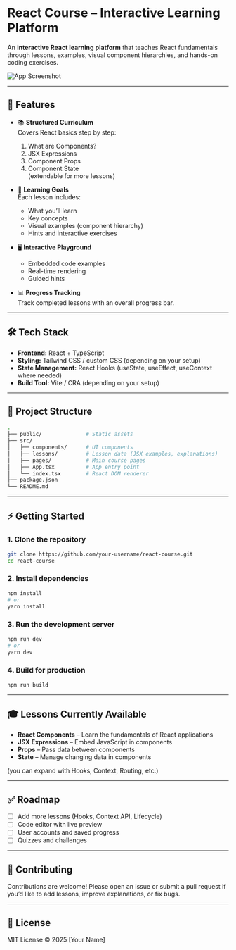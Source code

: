 # React Course – Interactive Learning Platform  

An **interactive React learning platform** that teaches React fundamentals through lessons, examples, visual component hierarchies, and hands-on coding exercises.  

![App Screenshot](docs/screenshot.png)  


---

## 🚀 Features  

- 📚 **Structured Curriculum**  
  Covers React basics step by step:  
  1. What are Components?  
  2. JSX Expressions  
  3. Component Props  
  4. Component State  
  (extendable for more lessons)  

- 🎯 **Learning Goals**  
  Each lesson includes:  
  - What you’ll learn  
  - Key concepts  
  - Visual examples (component hierarchy)  
  - Hints and interactive exercises  

- 🖥️ **Interactive Playground**  
  - Embedded code examples  
  - Real-time rendering  
  - Guided hints  

- 📊 **Progress Tracking**  
  Track completed lessons with an overall progress bar.  

---

## 🛠️ Tech Stack  

- **Frontend:** React + TypeScript  
- **Styling:** Tailwind CSS / custom CSS (depending on your setup)  
- **State Management:** React Hooks (useState, useEffect, useContext where needed)  
- **Build Tool:** Vite / CRA (depending on your setup)  

---

## 📂 Project Structure  

```bash
.
├── public/              # Static assets
├── src/
│   ├── components/      # UI components
│   ├── lessons/         # Lesson data (JSX examples, explanations)
│   ├── pages/           # Main course pages
│   ├── App.tsx          # App entry point
│   └── index.tsx        # React DOM renderer
├── package.json
└── README.md
```

---

## ⚡ Getting Started  

### 1. Clone the repository  
```bash
git clone https://github.com/your-username/react-course.git
cd react-course
```

### 2. Install dependencies  
```bash
npm install
# or
yarn install
```

### 3. Run the development server  
```bash
npm run dev
# or
yarn dev
```

### 4. Build for production  
```bash
npm run build
```

---

## 🎓 Lessons Currently Available  

- **React Components** – Learn the fundamentals of React applications  
- **JSX Expressions** – Embed JavaScript in components  
- **Props** – Pass data between components  
- **State** – Manage changing data in components  

(you can expand with Hooks, Context, Routing, etc.)  

---

## ✅ Roadmap  

- [ ] Add more lessons (Hooks, Context API, Lifecycle)  
- [ ] Code editor with live preview  
- [ ] User accounts and saved progress  
- [ ] Quizzes and challenges  

---

## 🤝 Contributing  

Contributions are welcome! Please open an issue or submit a pull request if you’d like to add lessons, improve explanations, or fix bugs.  

---

## 📜 License  

MIT License © 2025 [Your Name]  
